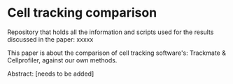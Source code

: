 # Cell tracking comparison

Repository that holds all the information and scripts used for the results discussed in the paper: xxxxx

This paper is about the comparison of cell tracking software's: Trackmate & Cellprofiler, against our own methods.

Abstract:
[needs to be added]
